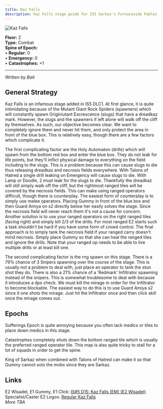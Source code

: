 ```yaml
---
title: Kaz Falls
description: Kaz Falls stage guide for IS5 Sarkaz's Furnaceside Fables
---
```


<img src="/stages/kaz-falls.png" alt="Kaz Falls" />

**Floor:** 2  
**Type:** Combat  
**Spine of Epoch:**<br>
• **Regular:** 0<br>
• **Emergency:** 0<br>
• **Catastrophes:** +1




---
*Written by Bait*

General Strategy
-------------
Kaz Falls is an infamous stage added in IS5 DLC1. At first glance, it is quite intimidating because of the Mutant Giant Rock Spiders (spawners) which will constantly spawn Originiutant Excrescence (slugs) that have a dreadkaz mark. However, the slugs and the spawners if left alone will walk off the cliff by themselves. As such, our objective becomes clear. We want to completely ignore them and never hit them, and only protect the area in front of the blue box. This is relatively easy, though there are a few factors which complicate it.

The first complicating factor are the Holy Automaton (drills) which will spawn from the bottom red box and enter the blue box. They do not leak for life points, but they'll inflict physical damage to everything on the field including to the slugs. This is a problem because this can cause slugs to die thus releasing dreadkaz and necrosis fields everywhere. With Talons of Hatred a single drill leaking on Emergency will cause slugs to die. With Lamp or Doodle, 2 must leak for the slugs to die. Thankfully the dreadkaz will still simply walk off the cliff, but the rightmost ranged tiles will be covered by the necrosis fields. This can make using ranged operators difficult, though there is counterplay. The easiest form of counterplay is to simply use melee operators. Placing Gummy in front of the blue box and then Guard Amiya on s2 directly below her easily solves the stage. Since the necrosis field will never reach them it's not a cause for concern. Another solution is to use your ranged operators on the right ranged tiles (facing right) and simply kill 2/3 of the drills. For most ranged E2 starts such a task shouldn't be hard if you have some form of crowd control. The final approach is to simply tank the necrosis field if your ranged carry doesn't mind necrosis. Simply place Gummy so that she can heal the ranged tiles and ignore the drills. Note that your ranged op needs to be able to live multiple drills or at least kill one.

The second complicating factor is the rng spawn on this stage. There is a 79% chance of 3 Snipers spawning over the course of the stage. This is usually not a problem to deal with, just place an operator to tank the stun shot they do. There is also a 21% chance of a 'Redmark' Infiltrator spawning instead of the snipers. This is somewhat troublesome to deal with because it introduces a dps check. We must kill the mirage in order for the Infiltrator to become blockable. The easiest way to do this is to use Guard Amiya s2 since it one shots the mirage. Just hit the Infiltrator once and then click skill once the mirage comes out. 

Epochs
-------------
Sufferings Epoch is quite annoying because you often lack medics or tiles to place down medics in this stage.

Catastrophes completely shuts down the bottom ranged tile which is usually the preferred ranged operator tile. This map is also quite tricky to stall for a lot of squads in order to get the spine.

King of Sarkaz when combined with Talons of Hatred can make it so that Gummy cannot solo the mobs since they are Sarkaz.

Links
-------------
E2 Wisadel, E1 Gummy, E1 Click: [IS#5 D15: Kaz Falls (EM) (E2 Wisadel)](https://youtu.be/jA-7LWQSIgw?si=N5ID6a9Xlt7HOlUx) <br>
Specialist/Caster E2 Logos: [Regular Kaz Falls](https://www.bilibili.com/video/BV1UXX3YDEGe/?p=6) <br>
*More TBA*